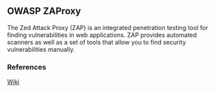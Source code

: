 ## OWASP ZAProxy

The Zed Attack Proxy (ZAP) is an integrated penetration testing tool for finding vulnerabilities in web applications.
ZAP provides automated scanners as well as a set of tools that allow you to find security vulnerabilities manually.

### References

[Wiki](https://code.google.com/p/zaproxy/wiki/HelpStartStart) 